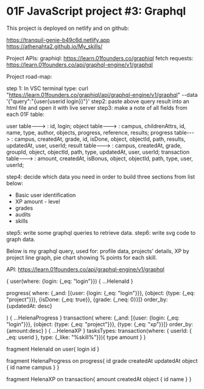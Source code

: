# 01F JavaScript project #3: Graphql

This project is deployed on netlify and on github: 

https://tranquil-genie-b49c6d.netlify.app
https://athenahta2.github.io/My_skills/  

Project APIs: graphiql: https://learn.01founders.co/graphiql 
fetch requests: https://learn.01founders.co/api/graphql-engine/v1/graphql

Project road-map:

step 1: In VSC terminal type: curl "https://learn.01founders.co/graphiql/api/graphql-engine/v1/graphql" --data '{"query":"{user{userid login}}"}'
step2: paste above query result into an html file and open it with live server
step3: make a note of all fields from each 01F table:

user table---> : id, login; 
object table---> : campus, childrenAttrs, id, name, type, author, objects, progress, reference, results; 
progress table---> : campus, createdAt, grade, id, isDone, object, objectId, path, results, updatedAt, user, userId; 
result table---> : campus, createdAt, grade, groupId, object, objectId, path, type, updatedAt, user, userId; 
transaction table---> : amount, createdAt, isBonus, object, objectId, path, type, user, userId; 

step4: decide which data you need in order to build three sections from list below: 
- Basic user identification 
- XP amount - level 
- grades 
- audits 
- skills

step5: write some graphql queries to retrieve data. 
step6: write svg code to graph data.

Below is my graphql query, used for: profile data, projects' details, XP by project line graph, pie chart showing % points for each skill.

API: https://learn.01founders.co/api/graphql-engine/v1/graphql

{ user(where: {login: {_eq: "login"}}) { ...HelenaId }

progress(
  where: {_and: [{user: {login: {_eq: "login"}}}, {object: {type: {_eq: "project"}}}, {isDone: {_eq: true}}, {grade: {_neq: 0}}]}
  order_by: {updatedAt: desc}
  
) {
  ...HelenaProgress
}
transaction(
  where: {_and: [{user: {login: {_eq: "login"}}}, {object: {type: {_eq: "project"}}}, {type: {_eq: "xp"}}]}
  order_by: {amount:desc} 
) {
  ...HelenaXP
}
tasksTypes:  transaction(where: { userId: { _eq: userid }, type: {_like: "%skill%"}}){
    type
    amount
  }
  }
  
  fragment HelenaId on user{
  login
  id
}

fragment HelenaProgress on progress{
    id
    grade
    createdAt
    updatedAt
    object {
    id
    name
    campus
    }
  }
  
  fragment HelenaXP on transaction{
    amount
    createdAt
    object {
          id
          name
        }
  }
  
